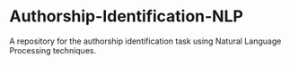 # Authorship-Identification-NLP
A repository for the authorship identification task using Natural Language Processing techniques. 
